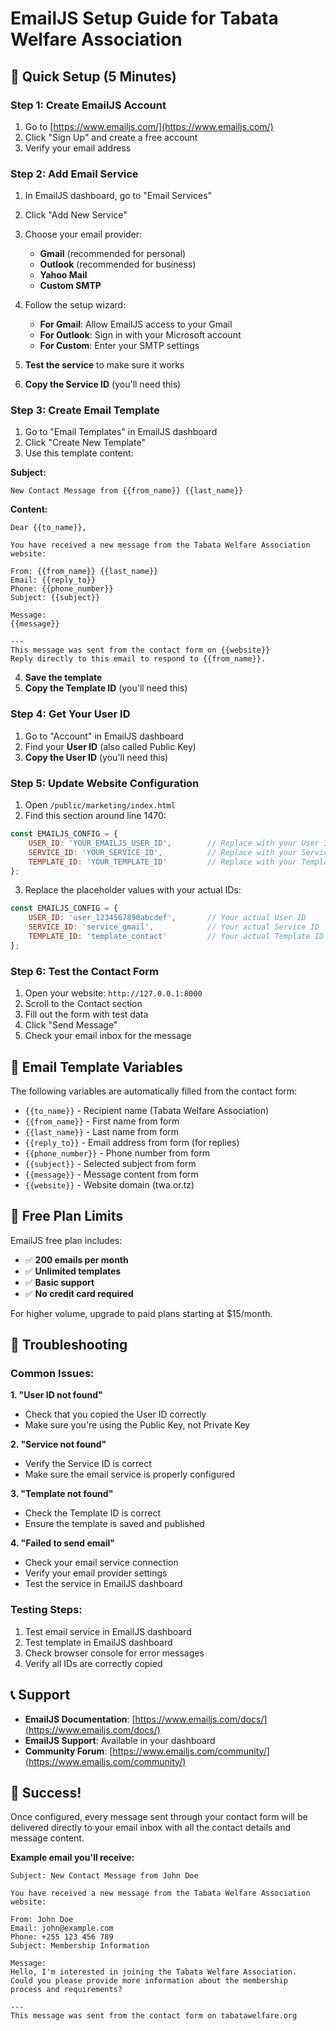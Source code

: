 # EmailJS Setup Guide for Tabata Welfare Association

## 🚀 Quick Setup (5 Minutes)

### Step 1: Create EmailJS Account
1. Go to [https://www.emailjs.com/](https://www.emailjs.com/)
2. Click "Sign Up" and create a free account
3. Verify your email address

### Step 2: Add Email Service
1. In EmailJS dashboard, go to "Email Services"
2. Click "Add New Service"
3. Choose your email provider:
   - **Gmail** (recommended for personal)
   - **Outlook** (recommended for business)
   - **Yahoo Mail**
   - **Custom SMTP**

4. Follow the setup wizard:
   - **For Gmail**: Allow EmailJS access to your Gmail
   - **For Outlook**: Sign in with your Microsoft account
   - **For Custom**: Enter your SMTP settings

5. **Test the service** to make sure it works
6. **Copy the Service ID** (you'll need this)

### Step 3: Create Email Template
1. Go to "Email Templates" in EmailJS dashboard
2. Click "Create New Template"
3. Use this template content:

**Subject:**
```
New Contact Message from {{from_name}} {{last_name}}
```

**Content:**
```
Dear {{to_name}},

You have received a new message from the Tabata Welfare Association website:

From: {{from_name}} {{last_name}}
Email: {{reply_to}}
Phone: {{phone_number}}
Subject: {{subject}}

Message:
{{message}}

---
This message was sent from the contact form on {{website}}
Reply directly to this email to respond to {{from_name}}.
```

4. **Save the template**
5. **Copy the Template ID** (you'll need this)

### Step 4: Get Your User ID
1. Go to "Account" in EmailJS dashboard
2. Find your **User ID** (also called Public Key)
3. **Copy the User ID** (you'll need this)

### Step 5: Update Website Configuration
1. Open `/public/marketing/index.html`
2. Find this section around line 1470:

```javascript
const EMAILJS_CONFIG = {
    USER_ID: 'YOUR_EMAILJS_USER_ID',        // Replace with your User ID
    SERVICE_ID: 'YOUR_SERVICE_ID',          // Replace with your Service ID  
    TEMPLATE_ID: 'YOUR_TEMPLATE_ID'         // Replace with your Template ID
};
```

3. Replace the placeholder values with your actual IDs:

```javascript
const EMAILJS_CONFIG = {
    USER_ID: 'user_1234567890abcdef',       // Your actual User ID
    SERVICE_ID: 'service_gmail',            // Your actual Service ID
    TEMPLATE_ID: 'template_contact'         // Your actual Template ID
};
```

### Step 6: Test the Contact Form
1. Open your website: `http://127.0.0.1:8000`
2. Scroll to the Contact section
3. Fill out the form with test data
4. Click "Send Message"
5. Check your email inbox for the message

## 📧 Email Template Variables

The following variables are automatically filled from the contact form:

- `{{to_name}}` - Recipient name (Tabata Welfare Association)
- `{{from_name}}` - First name from form
- `{{last_name}}` - Last name from form
- `{{reply_to}}` - Email address from form (for replies)
- `{{phone_number}}` - Phone number from form
- `{{subject}}` - Selected subject from form
- `{{message}}` - Message content from form
- `{{website}}` - Website domain (twa.or.tz)

## 🎯 Free Plan Limits

EmailJS free plan includes:
- ✅ **200 emails per month**
- ✅ **Unlimited templates**
- ✅ **Basic support**
- ✅ **No credit card required**

For higher volume, upgrade to paid plans starting at $15/month.

## 🔧 Troubleshooting

### Common Issues:

**1. "User ID not found"**
- Check that you copied the User ID correctly
- Make sure you're using the Public Key, not Private Key

**2. "Service not found"**
- Verify the Service ID is correct
- Make sure the email service is properly configured

**3. "Template not found"**
- Check the Template ID is correct
- Ensure the template is saved and published

**4. "Failed to send email"**
- Check your email service connection
- Verify your email provider settings
- Test the service in EmailJS dashboard

### Testing Steps:
1. Test email service in EmailJS dashboard
2. Test template in EmailJS dashboard  
3. Check browser console for error messages
4. Verify all IDs are correctly copied

## 📞 Support

- **EmailJS Documentation**: [https://www.emailjs.com/docs/](https://www.emailjs.com/docs/)
- **EmailJS Support**: Available in your dashboard
- **Community Forum**: [https://www.emailjs.com/community/](https://www.emailjs.com/community/)

## 🎉 Success!

Once configured, every message sent through your contact form will be delivered directly to your email inbox with all the contact details and message content.

**Example email you'll receive:**
```
Subject: New Contact Message from John Doe

You have received a new message from the Tabata Welfare Association website:

From: John Doe
Email: john@example.com
Phone: +255 123 456 789
Subject: Membership Information

Message:
Hello, I'm interested in joining the Tabata Welfare Association. 
Could you please provide more information about the membership 
process and requirements?

---
This message was sent from the contact form on tabatawelfare.org
```

